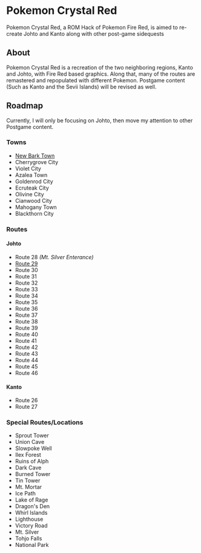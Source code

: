 # Pokemon Crystal Red
Pokemon Crystal Red, a ROM Hack of Pokemon Fire Red, is aimed to re-create Johto and Kanto along with other post-game sidequests

## About
Pokemon Crystal Red is a recreation of the two neighboring regions, Kanto and Johto, with Fire Red based graphics. Along that, many of the routes are remastered and repopulated with different Pokemon. Postgame content (Such as Kanto and the Sevii Islands) will be revised as well.

## Roadmap
Currently, I will only be focusing on Johto, then move my attention to other Postgame content.
### Towns
+ [New Bark Town](https://github.com/vexio/pkmn-crystal-red/blob/master/maps/New%20Bark%20Town.png?raw=true)
+ Cherrygrove City
+ Violet City
+ Azalea Town
+ Goldenrod City
+ Ecruteak City
+ Olivine City
+ Cianwood City
+ Mahogany Town
+ Blackthorn City

### Routes
#### Johto
+ Route 28 _(Mt. Silver Enterance)_
+ [Route 29](https://github.com/vexio/pkmn-crystal-red/blob/master/maps/Route%2029.png?raw=true)
+ Route 30
+ Route 31
+ Route 32
+ Route 33
+ Route 34
+ Route 35
+ Route 36
+ Route 37
+ Route 38
+ Route 39
+ Route 40
+ Route 41
+ Route 42
+ Route 43
+ Route 44
+ Route 45
+ Route 46
#### Kanto
+ Route 26
+ Route 27

### Special Routes/Locations
+ Sprout Tower
+ Union Cave
+ Slowpoke Well
+ Ilex Forest
+ Ruins of Alph
+ Dark Cave
+ Burned Tower
+ Tin Tower
+ Mt. Mortar
+ Ice Path
+ Lake of Rage
+ Dragon's Den
+ Whirl Islands
+ Lighthouse
+ Victory Road
+ Mt. Silver
+ Tohjo Falls
+ National Park
